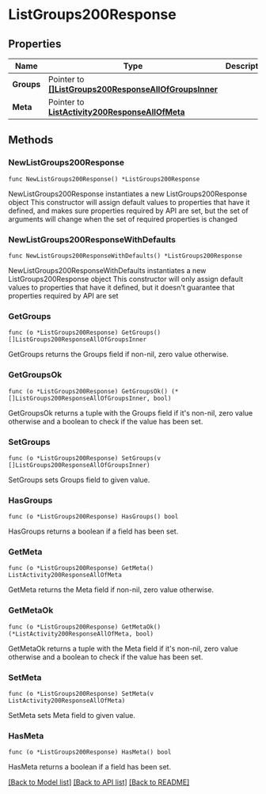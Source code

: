# ListGroups200Response

## Properties

Name | Type | Description | Notes
------------ | ------------- | ------------- | -------------
**Groups** | Pointer to [**[]ListGroups200ResponseAllOfGroupsInner**](ListGroups200ResponseAllOfGroupsInner.md) |  | [optional] 
**Meta** | Pointer to [**ListActivity200ResponseAllOfMeta**](ListActivity200ResponseAllOfMeta.md) |  | [optional] 

## Methods

### NewListGroups200Response

`func NewListGroups200Response() *ListGroups200Response`

NewListGroups200Response instantiates a new ListGroups200Response object
This constructor will assign default values to properties that have it defined,
and makes sure properties required by API are set, but the set of arguments
will change when the set of required properties is changed

### NewListGroups200ResponseWithDefaults

`func NewListGroups200ResponseWithDefaults() *ListGroups200Response`

NewListGroups200ResponseWithDefaults instantiates a new ListGroups200Response object
This constructor will only assign default values to properties that have it defined,
but it doesn't guarantee that properties required by API are set

### GetGroups

`func (o *ListGroups200Response) GetGroups() []ListGroups200ResponseAllOfGroupsInner`

GetGroups returns the Groups field if non-nil, zero value otherwise.

### GetGroupsOk

`func (o *ListGroups200Response) GetGroupsOk() (*[]ListGroups200ResponseAllOfGroupsInner, bool)`

GetGroupsOk returns a tuple with the Groups field if it's non-nil, zero value otherwise
and a boolean to check if the value has been set.

### SetGroups

`func (o *ListGroups200Response) SetGroups(v []ListGroups200ResponseAllOfGroupsInner)`

SetGroups sets Groups field to given value.

### HasGroups

`func (o *ListGroups200Response) HasGroups() bool`

HasGroups returns a boolean if a field has been set.

### GetMeta

`func (o *ListGroups200Response) GetMeta() ListActivity200ResponseAllOfMeta`

GetMeta returns the Meta field if non-nil, zero value otherwise.

### GetMetaOk

`func (o *ListGroups200Response) GetMetaOk() (*ListActivity200ResponseAllOfMeta, bool)`

GetMetaOk returns a tuple with the Meta field if it's non-nil, zero value otherwise
and a boolean to check if the value has been set.

### SetMeta

`func (o *ListGroups200Response) SetMeta(v ListActivity200ResponseAllOfMeta)`

SetMeta sets Meta field to given value.

### HasMeta

`func (o *ListGroups200Response) HasMeta() bool`

HasMeta returns a boolean if a field has been set.


[[Back to Model list]](../README.md#documentation-for-models) [[Back to API list]](../README.md#documentation-for-api-endpoints) [[Back to README]](../README.md)


